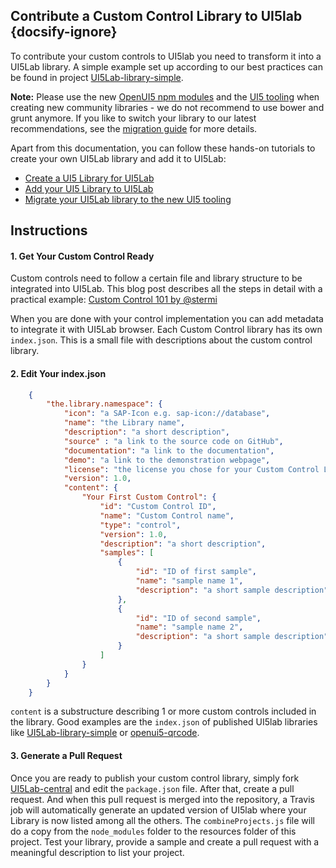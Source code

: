## Contribute a Custom Control Library to UI5lab {docsify-ignore}

To contribute your custom controls to UI5lab you need to transform it into a UI5Lab library.
A simple example set up according to our best practices can be found in project [UI5Lab-library-simple](https://github.com/UI5Lab/UI5Lab-library-simple). 

**Note:** Please use the new [OpenUI5 npm modules](https://www.npmjs.com/org/openui5) and the [UI5 tooling](https://github.com/SAP/ui5-tooling) when creating new community libraries - we do not recommend to use bower and grunt anymore. If you like to switch your library to our latest recommendations, see the [migration guide](https://blogs.sap.com/2018/11/02/migrate-your-ui5lab-library-to-the-new-ui5-tooling/) for more details.

Apart from this documentation, you can follow these hands-on tutorials to create your own UI5Lab library and add it to UI5Lab:
* [Create a UI5 Library for UI5Lab](https://blogs.sap.com/2018/03/02/create-your-own-ui5-library-for-ui5lab/)
* [Add your UI5 Library to UI5Lab](https://blogs.sap.com/2018/03/02/add-your-ui5-library-to-ui5lab/)
* [Migrate your UI5Lab library to the new UI5 tooling](https://blogs.sap.com/2018/11/02/migrate-your-ui5lab-library-to-the-new-ui5-tooling/)

## Instructions

#### 1. Get Your Custom Control Ready

Custom controls need to follow a certain file and library structure to be integrated into UI5Lab.
This blog post describes all the steps in detail with a practical example:
[Custom Control 101 by @stermi](https://medium.com/@stermi/custom-control-101-sapui5-openui5-tipoftheday-customcontrol-fd51a85bbed3)

When you are done with your control implementation you can add metadata to integrate it with UI5Lab browser. Each Custom Control library has its own `index.json`. This is a small file with descriptions about the custom control library. 

#### 2. Edit Your index.json

```json
    {
        "the.library.namespace": {
            "icon": "a SAP-Icon e.g. sap-icon://database",
            "name": "the Library name",
            "description": "a short description",
            "source" : "a link to the source code on GitHub",
            "documentation": "a link to the documentation",
            "demo": "a link to the demonstration webpage",
            "license": "the license you chose for your Custom Control Library e.g. Apache 2.0",
            "version": 1.0,
            "content": {
                "Your First Custom Control": {
                    "id": "Custom Control ID",
                    "name": "Custom Control name",
                    "type": "control",
                    "version": 1.0,
                    "description": "a short description",
                    "samples": [
                        {
                            "id": "ID of first sample",
                            "name": "sample name 1",
                            "description": "a short sample description"
                        },
                        {
                            "id": "ID of second sample",
                            "name": "sample name 2",
                            "description": "a short sample description"
                        }
                    ]
                }
            }
        }
    }
```

`content` is a substructure describing 1 or more custom controls included in the library.
Good examples are the `index.json` of published UI5lab libraries like [UI5Lab-library-simple](https://github.com/UI5Lab/UI5Lab-library-simple/blob/master/test/ui5lab/geometry/index.json) or [openui5-qrcode](https://github.com/StErMi/openui5-qrcode/blob/master/test/index.json).

#### 3. Generate a Pull Request

Once you are ready to publish your custom control library, simply fork [UI5Lab-central](https://github.com/UI5Lab/UI5Lab-central) and edit the `package.json` file. After that, create a pull request. And when this pull request is merged into the repository, a Travis job will automatically generate an updated version of UI5lab where your Library is now listed among all the others.
The `combineProjects.js` file will do a copy from the `node_modules` folder to the resources folder of this project. Test your library, provide a sample and create a pull request with a meaningful description to list your project.

